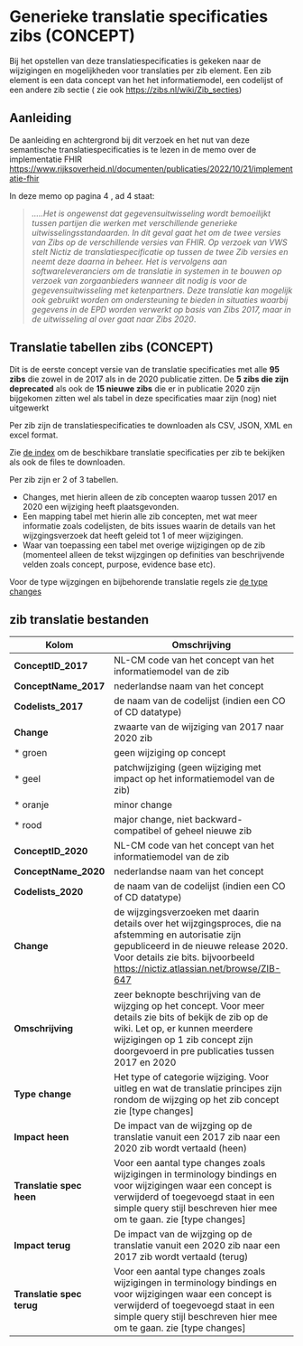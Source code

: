  # Generieke translatie specificaties zibs (CONCEPT)

Bij het opstellen van deze translatiespecificaties is gekeken naar de wijzigingen en mogelijkheden voor translaties per zib element. Een zib element is een data concept van het het informatiemodel, een codelijst of een andere zib sectie ( zie ook https://zibs.nl/wiki/Zib_secties) 

## Aanleiding  
De aanleiding en achtergrond bij dit verzoek en het nut van deze semantische translatiespecificaties is te lezen in de memo over de implementatie FHIR https://www.rijksoverheid.nl/documenten/publicaties/2022/10/21/implementatie-fhir

In deze memo op pagina 4 , ad 4 staat:
>*.....Het is ongewenst dat gegevensuitwisseling wordt bemoeilijkt tussen partijen die werken met verschillende generieke uitwisselingsstandaarden. In dit geval gaat het om de twee versies van Zibs op de verschillende versies van FHIR. Op verzoek van VWS stelt Nictiz de translatiespecificatie op tussen de twee Zib versies en neemt deze daarna in beheer. Het is vervolgens aan softwareleveranciers om de translatie in systemen in te bouwen op verzoek van zorgaanbieders wanneer dit nodig is voor de gegevensuitwisseling met ketenpartners. Deze translatie kan mogelijk ook gebruikt worden om ondersteuning te bieden in situaties waarbij gegevens in de EPD worden verwerkt op basis van Zibs 2017, maar in de uitwisseling al over gaat naar Zibs 2020*.

## Translatie tabellen zibs (CONCEPT)
Dit is de eerste concept versie van de translatie specificaties met alle **95 zibs** die zowel in de 2017 als in de 2020 publicatie zitten. 
De **5 zibs die zijn deprecated** als ook de **15 nieuwe zibs** die er in publicatie 2020 zijn bijgekomen zitten wel als tabel in deze specificaties maar zijn (nog) niet uitgewerkt 

Per zib zijn de translatiespecificaties te downloaden als CSV, JSON, XML en excel format.

Zie [de index](zib2017-2020/index.md) om de beschikbare translatie specificaties per zib te bekijken als ook de files te downloaden. 

Per zib zijn er 2 of 3 tabellen. 
- Changes, met hierin alleen de zib concepten waarop tussen 2017 en 2020 een wijziging heeft plaatsgevonden.
- Een mapping tabel met hierin alle zib concepten, met wat meer informatie zoals codelijsten, de bits issues waarin de details van het wijzgingsverzoek dat heeft geleid tot 1 of meer wijzigingen.
- Waar van toepassing een tabel met overige wijzigingen op de zib (momenteel alleen de tekst wijzgingen op definities van beschrijvende velden zoals concept, purpose, evidence base etc).

Voor de type wijzgingen en bijbehorende translatie regels zie [de type changes](typechanges.md)

## zib translatie bestanden ##

| Kolom | Omschrijving|
| --- | ----------- |
| **ConceptID_2017** | NL-CM code van het concept van het informatiemodel van de zib |
| **ConceptName_2017**| nederlandse naam van het concept |
| **Codelists_2017**| de naam van de codelijst (indien een CO of CD datatype) |
| **Change** | zwaarte van de wijziging van 2017 naar 2020 zib | 
| * groen| geen wijziging op concept |
| * geel| patchwijziging (geen wijziging met impact op het informatiemodel van de zib)|
| * oranje | minor change
| * rood| major change, niet backward-compatibel of geheel nieuwe zib |
| **ConceptID_2020** | NL-CM code van het concept van het informatiemodel van de zib |
| **ConceptName_2020**| nederlandse naam van het concept |
| **Codelists_2020**| de naam van de codelijst (indien een CO of CD datatype) 
| **Change** | de wijzgingsverzoeken met daarin details over het wijzgingsproces, die na afstemming en autorisatie zijn gepubliceerd in de nieuwe release 2020. Voor details zie bits. bijvoorbeeld https://nictiz.atlassian.net/browse/ZIB-647
|**Omschrijving** | zeer beknopte beschrijving van de wijzging op het concept. Voor meer details zie bits of bekijk de zib op de wiki. Let op, er kunnen meerdere wijzigingen op 1 zib concept zijn doorgevoerd in pre publicaties tussen 2017 en 2020|
| **Type change** | Het type of categorie wijziging.  Voor uitleg en wat de translatie principes zijn rondom de wijzging op het zib concept zie [type changes]|
| **Impact heen** | De impact van de wijzging op de translatie vanuit een 2017 zib naar een 2020 zib wordt vertaald (heen)|
| **Translatie spec heen** | Voor een aantal type changes zoals wijzigingen in terminology bindings en voor wijzigingen waar een concept is verwijderd of toegevoegd staat in een simple query stijl beschreven hier mee om te gaan. zie [type changes]|
| **Impact terug** | De impact van de wijzging op de translatie vanuit een 2020 zib naar een 2017 zib wordt vertaald (terug)|
| **Translatie spec terug** | Voor een aantal type changes zoals wijzigingen in terminology bindings en voor wijzigingen waar een concept is verwijderd of toegevoegd staat in een simple query stijl beschreven hier mee om te gaan. zie [type changes]|
